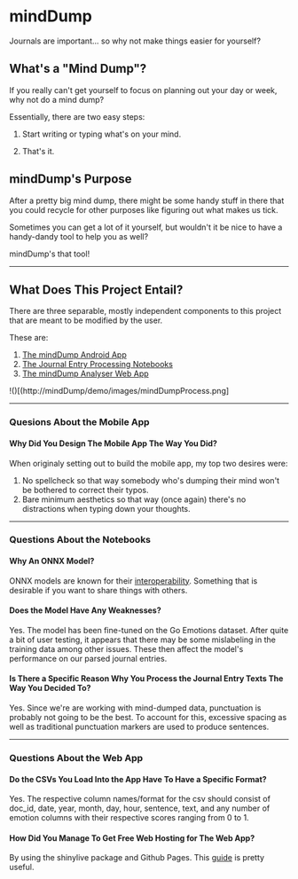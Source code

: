 # mindDump

Journals are important... so why not make things easier for yourself?

## What's a "Mind Dump"?

If you really can't get yourself to focus on planning out your day or week, 
why not do a mind dump?

Essentially, there are two easy steps:

1. Start writing or typing what's on your mind.

2. That's it.

## mindDump's Purpose

After a pretty big mind dump, there might be some handy stuff in there that you could
recycle for other purposes like figuring out what makes us tick.

Sometimes you can get a lot of it yourself, but wouldn't it be nice to have
a handy-dandy tool to help you as well?

mindDump's that tool!

---

## What Does This Project Entail?

There are three separable, mostly independent components to this project that are meant to be modified by the user.

These are:

1. [The mindDump Android App](android_app)
2. [The Journal Entry Processing Notebooks](model_notebook)
3. [The mindDump Analyser Web App](web_app)


!()[(http://mindDump/demo/images/mindDumpProcess.png]

---

### Quesions About the Mobile App

#### Why Did You Design The Mobile App The Way You Did?

When originaly setting out to build the mobile app, my top two desires were:

1. No spellcheck so that way somebody who's dumping their mind won't be bothered to correct their typos.
2. Bare minimum aesthetics so that way (once again) there's no distractions when typing down your thoughts.

---

### Questions About the Notebooks

#### Why An ONNX Model?

ONNX models are known for their [interoperability](https://onnx.ai/index.html). Something that is desirable if you want to share things with others.

#### Does the Model Have Any Weaknesses?

Yes. The model has been fine-tuned on the Go Emotions dataset. After quite a bit of user testing, it appears that there may be some mislabeling in the training data among other issues. These then affect the model's performance on our parsed journal entries.

#### Is There a Specific Reason Why You Process the Journal Entry Texts The Way You Decided To?

Yes. Since we're are working with mind-dumped data, punctuation is probably not going to be the best. To account for this, excessive spacing as well as traditional punctuation markers are used to produce sentences.

---

### Questions About the Web App

#### Do the CSVs You Load Into the App Have To Have a Specific Format?

Yes. The respective column names/format for the csv should consist of doc_id, date, year, month, day, hour, sentence, text, and any number of emotion columns with their respective scores ranging from 0 to 1.

#### How Did You Manage To Get Free Web Hosting for The Web App?

By using the shinylive package and Github Pages. This [guide](https://github.com/RamiKrispin/shinylive-r) is pretty useful.
